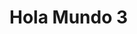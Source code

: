 <!DOCTYPE html>
<meta name="viewport" content="width=device-width, initial-scale=1, minimum-scale=1">
<html lang="es">
<head>
  <meta charset="utf-8">
  <meta name="viewport" content="width=device-width, initial-scale=1">
  <title>Hola Mundo 2</title>
</head>
<body>
<script type='text/javascript'>
	function initEmbeddedMessaging() {
		try {
			embeddedservice_bootstrap.settings.language = 'es'; // For example, enter 'en' or 'en-US'
			window.addEventListener("onEmbeddedMessagingReady", () => {
			 /*console.log("Received the onEmbeddedMessagingReady event…");
			  embeddedservice_bootstrap.prechatAPI.setHiddenPrechatFields({
			    "language": "Spanish",
				"idPreChat":"aAkfZ000003eI9nSAE"
			  });
			});*/
			//Fin de añadido
			embeddedservice_bootstrap.init(
				'00DfZ0000004KZd',
				'ML_Chat_Area_Privada',
				'https://endesab2c--prejun25.sandbox.my.site.com/ESWMLChatAreaPrivada1757594052632?language=Spanish/>
',
				{
					scrt2URL: 'https://endesab2c--prejun25.sandbox.my.salesforce-scrt.com'
				}
			);
		} catch (err) {
			console.error('Error loading Embedded Messaging: ', err);
		}
	};
</script>
<script type='text/javascript' src='https://endesab2c--prejun25.sandbox.my.site.com/ESWMLChatAreaPrivada1757594052632/assets/js/bootstrap.min.js' onload='initEmbeddedMessaging()'></script>
  <h1>Hola Mundo 3</h1>
</body>
</html>
